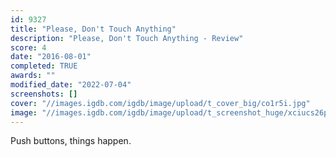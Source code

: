 ```yaml
---
id: 9327
title: "Please, Don't Touch Anything"
description: "Please, Don't Touch Anything - Review"
score: 4
date: "2016-08-01"
completed: TRUE
awards: ""
modified_date: "2022-07-04"
screenshots: []
cover: "//images.igdb.com/igdb/image/upload/t_cover_big/co1r5i.jpg"
image: "//images.igdb.com/igdb/image/upload/t_screenshot_huge/xciucs26pudrnovaq1bp.jpg"
---
```

Push buttons, things happen.